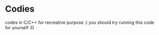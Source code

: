 # Codies
codes in C/C++ for recreative purpose :)
you should try running this code for yourself :D 
